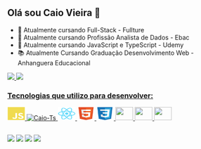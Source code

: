 ## Olá sou Caio Vieira 👋

- 🌱 Atualmente  cursando  Full-Stack - Fullture
- 🌱 Atualmente  cursando  Profissão Analista de Dados - Ebac
- 🌱 Atualmente  cursando JavaScript e TypeScript - Udemy
- 📚 Atualmente Cursando Graduação Desenvolvimento Web - Anhanguera Educacional


<div margin-left=0>
     <a href="https://github.com/Caio-Vieira">
   <img width="270px" src="https://github-readme-stats.vercel.app/api?username=Caio-Vieira&show_icons=true&bg_color=000000&include_all_commits=true&count_private=true"/>
   <img width="398px" src="https://github-readme-stats.vercel.app/api/top-langs/?username=Ellen-TSantos&layout-compact&langs_count-16&bg_color=000000"/> 
</div>
     
 
  <h3>Tecnologias que utilizo para desenvolver:</h3>
   <div display="flex">
  <img  alt="Caio-Js" height="30" width="40" src="https://raw.githubusercontent.com/devicons/devicon/master/icons/javascript/javascript-plain.svg">
  <img  alt="Caio-Ts" height="30" width="40" src="https://cdn.jsdelivr.net/gh/devicons/devicon/icons/typescript/typescript-original.svg">
  <img alt="Caio-React" height="30" width="40" src="https://raw.githubusercontent.com/devicons/devicon/master/icons/react/react-original.svg">
  <img  alt="Caio-HTML" height="30" width="40" src="https://raw.githubusercontent.com/devicons/devicon/master/icons/html5/html5-original.svg">
  <img  alt="Caio-CSS" height="30" width="40" src="https://raw.githubusercontent.com/devicons/devicon/master/icons/css3/css3-original.svg">
  <img  alto="Caio-Git" height="30" width="40" src="https://cdn.jsdelivr.net/gh/devicons/devicon/icons/git/git-original.svg">
  <img alto="Caio-Git" height="30" width="40"src="https://cdn.jsdelivr.net/gh/devicons/devicon/icons/python/python-original.svg">
  <img alto="Caio-Git" height="30" width="40"src="https://cdn.jsdelivr.net/gh/devicons/devicon/icons/nodejs/nodejs-original.svg">
  </div>
  
 ##
<div>
 <a href = "mailto:caiov276457@gmail.com"><img src="https://img.shields.io/badge/-Gmail-%23333?style=for-the-badge&logo=gmail&logoColor=white" target="_blank"></a>
  <a href="https://www.linkedin.com/in/caioluizvieira" target="_blank"><img src="https://img.shields.io/badge/-LinkedIn-%230077B5?style=for-the-badge&logo=linkedin&logoColor=white" target="_blank"></a>
 <a href="https://instagram.com" target="_blank"><img src="https://img.shields.io/badge/-Instagram-%23E4405F?style=for-the-badge&logo=instagram&logoColor=white" target="_blank"></a>
   <a href="https://www.twitch.tv/" target="_blank"><img src="https://img.shields.io/badge/Twitch-9146FF?style=for-the-badge&logo=twitch&logoColor=white" target="_blank"></a>
</div>
